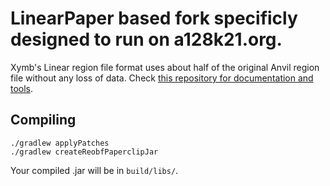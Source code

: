 # LinearPaper based fork specificly designed to run on a128k21.org.

Xymb's Linear region file format uses about half of the original Anvil region file without any loss of data.
Check [this repository for documentation and tools](https://github.com/xymb-endcrystalme/LinearRegionFileFormatTools).


## Compiling

```
./gradlew applyPatches
./gradlew createReobfPaperclipJar
```

Your compiled .jar will be in `build/libs/`.
